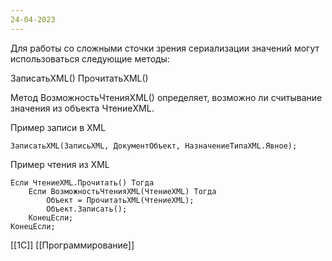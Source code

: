 ```yaml
---
24-04-2023
---
```


Для работы со сложными сточки зрения сериализации значений могут использоваться следующие методы:

ЗаписатьXML()
ПрочитатьXML()

Метод ВозможностьЧтенияXML() определяет, возможно ли считывание значения из объекта ЧтениеXML.

Пример записи в XML
```bsl
ЗаписатьXML(ЗаписьXML, ДокументОбъект, НазначениеТипаXML.Явное);
```

Пример чтения из XML

```bsl
Если ЧтениеXML.Прочитать() Тогда
	Если ВозможностьЧтенияXML(ЧтениеXML) Тогда
		Объект = ПрочитатьXML(ЧтениеXML);
		Объект.Записать();
	КонецЕсли;
КонецЕсли;
```

[[1С]]
[[Программирование]]